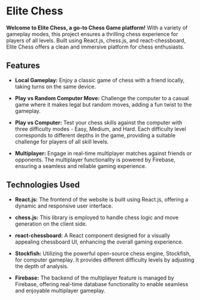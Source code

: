 # **Elite Chess**

**Welcome to Elite Chess, a go-to Chess Game platform!** With a variety of gameplay modes, this project ensures a thrilling chess experience for players of all levels. Built using React.js, chess.js, and react-chessboard, Elite Chess offers a clean and immersive platform for chess enthusiasts.

## **Features**

- **Local Gameplay:** Enjoy a classic game of chess with a friend locally, taking turns on the same device.

- **Play vs Random Computer Move:** Challenge the computer to a casual game where it makes legal but random moves, adding a fun twist to the gameplay.

- **Play vs Computer:** Test your chess skills against the computer with three difficulty modes - Easy, Medium, and Hard. Each difficulty level corresponds to different depths in the game, providing a suitable challenge for players of all skill levels.

- **Multiplayer:** Engage in real-time multiplayer matches against friends or opponents. The multiplayer functionality is powered by Firebase, ensuring a seamless and reliable gaming experience.

## **Technologies Used**

- **React.js:** The frontend of the website is built using React.js, offering a dynamic and responsive user interface.

- **chess.js:** This library is employed to handle chess logic and move generation on the client side.

- **react-chessboard:** A React component designed for a visually appealing chessboard UI, enhancing the overall gaming experience.

- **Stockfish:** Utilizing the powerful open-source chess engine, Stockfish, for computer gameplay. It provides different difficulty levels by adjusting the depth of analysis.

- **Firebase:** The backend of the multiplayer feature is managed by Firebase, offering real-time database functionality to enable seamless and enjoyable multiplayer gameplay.

